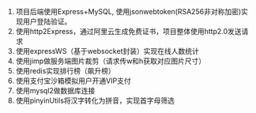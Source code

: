 1. 项目后端使用Express+MySQL, 使用jsonwebtoken(RSA256非对称加密)实现用户登陆验证。
2. 使用http2Express，通过阿里云生成免费证书，项目整体使用http2.0发送请求
3. 使用expressWS（基于websocket封装）实现在线人数统计
4. 使用jimp做服务端图片裁剪（请求传w和h获取对应图片尺寸）
5. 使用redis实现排行榜（飙升榜）
6. 使用支付宝沙箱模拟用户开通VIP支付
7. 使用mysql2做数据库连接
8. 使用pinyinUtils将汉字转化为拼音，实现首字母筛选